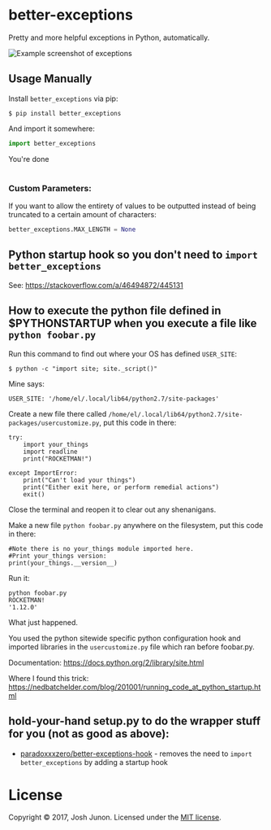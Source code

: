 # better-exceptions

Pretty and more helpful exceptions in Python, automatically.

![Example screenshot of exceptions](screenshot.png)

## Usage Manually

Install `better_exceptions` via pip:

```console
$ pip install better_exceptions
```

And import it somewhere:

```python
import better_exceptions
```

You're done

# 

### Custom Parameters:

If you want to allow the entirety of values to be outputted instead of being truncated to a certain amount of characters:

```python
better_exceptions.MAX_LENGTH = None
```

## Python startup hook so you don't need to `import better_exceptions`

See: https://stackoverflow.com/a/46494872/445131

How to execute the python file defined in $PYTHONSTARTUP when you execute a file like `python foobar.py`
------------------------------------------------------------------------

Run this command to find out where your OS has defined `USER_SITE`:

    $ python -c "import site; site._script()" 

Mine says:

    USER_SITE: '/home/el/.local/lib64/python2.7/site-packages'

Create a new file there called `/home/el/.local/lib64/python2.7/site-packages/usercustomize.py`, put this code in there:

    try:
        import your_things
        import readline
        print("ROCKETMAN!")
    
    except ImportError:
        print("Can't load your things")
        print("Either exit here, or perform remedial actions")
        exit()

Close the terminal and reopen it to clear out any shenanigans.

Make a new file `python foobar.py` anywhere on the filesystem, put this code in there:

    #Note there is no your_things module imported here.
    #Print your_things version:
    print(your_things.__version__)


Run it:

    python foobar.py 
    ROCKETMAN!
    '1.12.0'

What just happened.

You used the python sitewide specific python configuration hook and imported libraries in the `usercustomize.py` file which ran before foobar.py.

Documentation: https://docs.python.org/2/library/site.html

Where I found this trick: https://nedbatchelder.com/blog/201001/running_code_at_python_startup.html




## hold-your-hand setup.py to do the wrapper stuff for you (not as good as above):

- [paradoxxxzero/better-exceptions-hook](https://github.com/paradoxxxzero/better-exceptions-hook) - removes the need to `import better_exceptions` by adding a startup hook

# License
Copyright &copy; 2017, Josh Junon. Licensed under the [MIT license](LICENSE.txt).
